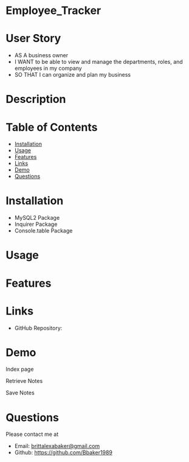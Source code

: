 # Employee_Tracker

# User Story
- AS A business owner
- I WANT to be able to view and manage the departments, roles, and employees in my company
- SO THAT I can organize and plan my business
# Description


# Table of Contents
* [Installation](#installation)
* [Usage](#usage)
* [Features](#features)
* [Links](#links)
* [Demo](#demo)
* [Questions](#questions)


# Installation
- MySQL2 Package
- Inquirer Package
- Console.table Package

# Usage



# Features

# Links

* GitHub Repository: 
# Demo
Index page
<img src="" alt="">

Retrieve Notes
<img src="" alt="">

Save Notes
<img src="" alt="">

# Questions

Please contact me at
* Email: brittalexabaker@gmail.com
* Github: https://github.com/Bbaker1989


